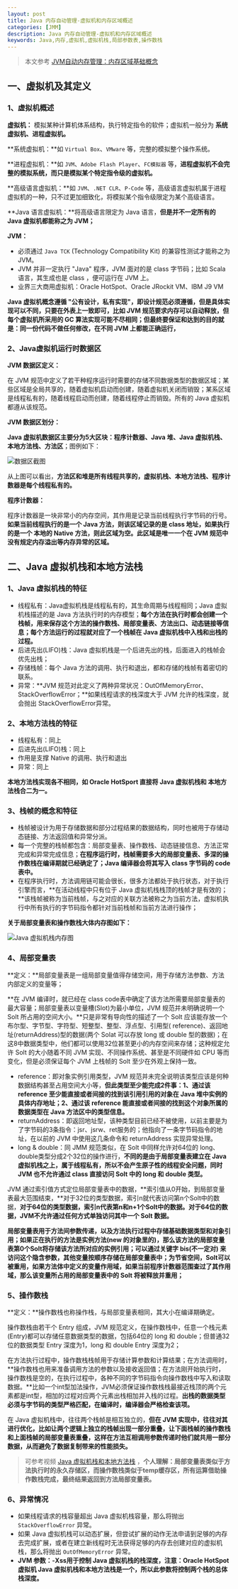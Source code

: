 ```yaml
---
layout: post
title: Java 内存自动管理-虚拟机和内存区域概述
categories: [JMM]
description: Java 内存自动管理-虚拟机和内存区域概述
keywords: Java,内存,虚拟机,虚拟机栈,局部参数表,操作数栈
---
```


> 本文参考 [JVM自动内存管理：内存区域基础概念](http://www.jikexueyuan.com/course/1793_1.html?ss=2)

## 一、虚拟机及其定义

### 1、虚拟机概述

**虚拟机：** 模拟某种计算机体系结构，执行特定指令的软件；虚拟机一般分为 **系统虚拟机、进程虚拟机。**

**系统虚拟机：**如 `Virtual Box`、`VMware` 等，完整的模拟整个操作系统。

**进程虚拟机：**如 `JVM`、`Adobe Flash Player`、`FC模拟器` 等，**进程虚拟机不会完整的模拟系统，而只是模拟某个特定指令级的虚拟机。**

**高级语言虚拟机：**如 `JVM`、`.NET CLR`、`P-Code` 等，高级语言虚拟机属于进程虚拟机的一种，只不过更加细致化，将模拟某个指令级限定为某个高级语言。

<!--more-->

**Java 语言虚拟机：**将高级语言限定为 Java 语言，**但是并不一定所有的 Java 虚拟机都能称之为 JVM；**

**JVM：**

- 必须通过 `Java TCK` (Technology Compatibility Kit) 的兼容性测试才能称之为 JVM。
- JVM 并非一定执行 "Java" 程序，JVM 面对的是 class 字节码；比如 Scala 语言，其生成也是 class ，便可运行在 JVM 上。
- 业界三大商用虚拟机：Oracle HotSpot、Oracle JRockit VM、IBM J9 VM

**Java 虚拟机概念遵循 "公有设计，私有实现"，即设计规范必须遵循，但是具体实现可以不同，只要在外表上一致即可，比如 JVM 规范要求内存可以自动释放，但每个虚拟机所采用的 GC 算法实现可能不尽相同；但最终要保证和达到的目的就是：同一份代码不做任何修改，在不同 JVM 上都能正确运行，**

### 2、Java虚拟机运行时数据区

**JVM 数据区定义：**

在 JVM 规范中定义了若干种程序运行时需要的存储不同数据类型的数据区域；某些区域是全局共享的，随着虚拟机启动而创建，随着虚拟机关闭而销毁；某系区域是线程私有的，随着线程启动而创建，随着线程停止而销毁。所有的 Java 虚拟机都遵从该规范。


**JVM 数据区划分：**

**Java 虚拟机数据区主要分为5大区块：程序计数器、Java 堆、Java 虚拟机栈、本地方法栈、方法区**；图例如下：

![数据区截图](http://cdn.mritd.me/markdown/hexo_java_VM_data_area.png)

从上图可以看出，**方法区和堆是所有线程共享的，虚拟机栈、本地方法栈、程序计数器是每个线程私有的。**

**程序计数器：**

程序计数器是一块非常小的内存空间，其作用是记录当前线程执行字节码的行号。**如果当前线程执行的是一个 Java 方法，则该区域记录的是 class 地址，如果执行的是一个 本地的 Native 方法，则此区域为空。此区域是唯一一个在 JVM 规范中没有规定内存溢出等内存异常的区域。**

## 二、Java 虚拟机栈和本地方法栈

### 1、Java 虚拟机栈的特征

- 线程私有：Java虚拟机栈是线程私有的，其生命周期与线程相同；Java 虚拟机栈描述的是 Java 方法执行时的内存模型；**每个方法在执行时都会创建一个栈帧，用来保存这个方法的操作数栈、局部变量表、方法出口、动态链接等信息；每个方法运行的过程就对应了一个栈帧在 Java 虚拟机栈中入栈和出栈的过程。**
- 后进先出(LIFO)栈：Java 虚拟机栈是一个后进先出的栈，后面进入的栈帧会优先出栈；
- 存储栈帧：每个 Java 方法的调用、执行和退出，都和存储的栈帧有着密切的联系。
- 异常：**JVM 规范对此定义了两种异常状况：OutOfMemoryError、StackOverflowError；**如果线程请求的栈深度大于 JVM 允许的栈深度，就会抛出 StackOverflowError异常。

### 2、本地方法栈的特征

- 线程私有：同上
- 后进先出(LIFO)栈：同上
- 作用是支撑 Native 的调用、执行和退出
- 异常：同上

**本地方法栈实现各不相同，如 Oracle HotSport 直接将 Java 虚拟机栈和 本地方法栈合二为一。**


### 3、栈帧的概念和特征

- 栈帧被设计为用于存储数据和部分过程结果的数据结构，同时也被用于存储动态链接、方法返回值和异常分派。
- 每一个完整的栈帧都包含：局部变量表、操作数栈、动态链接信息、方法正常完成和异常完成信息；**在程序运行时，栈帧需要多大的局部变量表、多深的操作数栈在编译期就已经确定了；Java 编译器会将其写入 class 字节码的 code 表中。**
- 在程序执行时，方法调用链可能会很长，很多方法都处于执行状态，对于执行引擎而言，**在活动线程中只有位于 Java 虚拟机栈栈顶的栈帧才是有效的；**该栈帧被称为当前栈帧，与之对应的关联方法被称之为当前方法，虚拟机执行中所有执行的字节码指令都针对当前栈帧和当前方法进行操作；

**关于局部变量表和操作数栈大体内存图如下：**

![Java 虚拟机栈内存图](http://cdn.mritd.me/markdown/hexo_java_jmm_jvm_stack.png)

### 4、局部变量表

**定义：**局部变量表是一组局部变量值得存储空间，用于存储方法参数、方法内部定义的变量等；

**在 JVM 编译时，就已经在 class code表中确定了该方法所需要局部变量表的最大容量；局部变量表以变量槽(Slot)为最小单位，JVM 规范并未明确说明一个 Solt 所占用的空间大小。**只是非常有导向性的描述了一个 Solt 应该能存放一个布尔型、字节型、字符型、短整型、整型、浮点型、引用型(
reference)、返回地址(returnAddress)型的数据(两个 Solat 可以存放 long 或 double 型的数据)；在这8中数据类型中，他们都可以使用32位甚至更小的内存空间来存储；这种规定允许 Solt 的大小随着不同 JVM 实现、不同操作系统、甚至是不同硬件如 CPU 等而变化，但是必须保证每个 JVM 上栈帧的 Solt 至少在外观上保持一致。

- reference：即对象实例引用类型，JVM 规范并未完全说明该类型应该是何种数据结构甚至占用空间大小等，**但此类型至少能完成2件事：1、通过该 reference 至少能直接或者间接的找到该引用引用的对象在 Java 堆中实例的具体内存地址；2、通过该 reference 能直接或者间接的找到这个对象所属的数据类型在 Java 方法区中的类型信息。**
- returnAddress：即返回地址型，该种类型目前已经不被使用，以前主要是为了字节码的3条指令：jsr、jsrw、ret服务的；他指向了一条字节码指令的地址，在以前的 JVM 中使用这几条命令和 returnAddress 实现异常处理。
- long & double：同 JMM 规范类似，在 Solt 中同样允许对64位的 long、double类型分成2个32位的操作进行，**不同的是由于局部变量表建立在 Java 虚拟机栈之上，属于线程私有，所以不会产生原子性的线程安全问题，同时 JVM 也不允许通过 class 直接访问 Solt 中的 long 和 double 类型。**

JVM 通过索引值方式定位局部变量表中的数据，**索引值从0开始，到局部变量表最大范围结束，**对于32位的类型数据，索引n就代表访问第n个Solt中的数据，**对于64位的类型数据，索引n代表第n和n+1个Solt中的数据。对于64位的数据，JVM不允许通过任何方式单独访问其中一个 Solt 数据。**

**局部变量表用于方法间参数传递，以及方法执行过程中存储基础数据类型和对象引用；如果正在执行的方法是实例方法(new 的对象里的)，那么该方法的局部变量表第0个Solt将存储该方法所对应的实例引用；可以通过关键字 bis(不一定对) 来访问这个隐含参数，其他变量按顺序存储在局部变量表中；为节省空间，Solt可以被重用，如果方法体中定义的变量作用域，如果当前程序计数器范围查过了其作用域，那么该变量所占用的局部变量表中的 Solt 将被释放并重用；**

### 5、操作数栈

**定义：**操作数栈也称操作栈，与局部变量表相同，其大小在编译期确定。

操作数栈由若干个 Entry 组成，JVM 规范定义，在操作数栈中，任意一个栈元素(Entry)都可以存储任意数据类型的数据，包括64位的 long 和 double；但普通32位的数据类型 Entry 深度为1，long 和 double Entry 深度为2；

在方法执行过程中，操作数栈栈帧用于存储计算参数和计算结果；在方法调用时，**操作数栈也用来准备调用方法的参数以及接收返回值；在方法刚开始执行时，操作数栈是空的，在执行过程中，各种不同的字节码指令向操作数栈中写入和读取数据。**比如一个int型加法操作，JVM必须保证操作数栈栈最接近栈顶的两个元素都是int型，相加的过程对应两个元素出栈相加并入栈的过程。**出栈的数据类型必须与字节码的类型严格匹配，在编译时，编译器会严格检查该项。**

在 Java 虚拟机栈中，往往两个栈帧是相互独立的，**但在 JVM 实现中，往往对其进行优化，比如让两个逻辑上独立的栈帧出现一部分重叠，让下面栈帧的操作数栈和上面栈帧的局部变量表重叠，这样在方法互相调用参数传递时他们就共用一部分数据，从而避免了数据复制带来的性能损失。**

> 可参考视频 [Java 虚拟机栈和本地方法栈](http://www.jikexueyuan.com/course/1793_2.html?ss=2) ，**个人理解：局部变量表类似于方法执行时的永久存储区，而操作数栈类似于temp缓存区，所有运算借助操作数栈完成，最终结果返回到方法局部变量表。**

### 6、异常情况

- 如果线程请求的栈容量超出 Java 虚拟机栈容量，那么将抛出 `StackOverflowError` 异常。
- 如果 Java 虚拟机栈可以动态扩展，但尝试扩展的动作无法申请到足够的内存去完成扩展，或者在建立新线程时无法获得足够的内存去创建对应的虚拟机栈，那么将抛出 `OutOfMemoryError` 异常。
- **JVM 参数：-Xss用于控制 Java 虚拟机栈的栈深度，注意：Oracle HotSpot 虚拟机 Java 虚拟机栈和本地方法栈是一个，所以此参数将控制两个栈的总体栈深度。**
